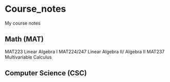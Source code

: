 # Course_notes
My course notes
## Math (MAT)
MAT223 Linear Algebra I
MAT224/247 Linear Algebra II/ Algebra II
MAT237 Multivariable Calculus
## Computer Science (CSC)
